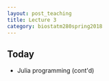 ```yaml
---
layout: post_teaching
title: Lecture 3
category: biostatm280spring2018
---
```


## Today

* Julia programming (cont'd)



